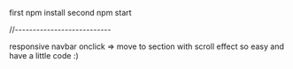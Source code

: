 first npm install
second npm start




//---------------------------

responsive navbar 
onclick => move to section with scroll effect
so easy and have a little code :)
